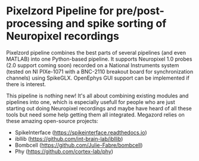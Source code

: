 # Pixelzord Pipeline for pre/post-processing and spike sorting of Neuropixel recordings

Pixelzord pipeline combines the best parts of several pipelines (and even MATLAB) into one Python-based pipeline. It supports Neuropixel 1.0 probes (2.0 support coming soon) recorded on a National Instruments system (tested on NI PIXe-1071 with a BNC-2110 breakout board for synchronization channels) using SpikeGLX. OpenEphys GUI support can be implemented if there is interest. 

This pipeline is nothing new! It's all about combining existing modules and pipelines into one, which is especially usefull for people who are just starting out doing Neuropixel recordings and maybe have heard of all these tools but need some help getting them all integrated. Megazord relies on these amazing open-source projects:
- SpikeInterface (https://spikeinterface.readthedocs.io)
- ibllib (https://github.com/int-brain-lab/ibllib)
- Bombcell (https://github.com/Julie-Fabre/bombcell)
- Phy (https://github.com/cortex-lab/phy) 




